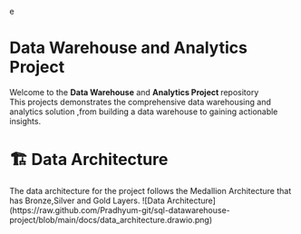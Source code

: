 e<b><h1>Data Warehouse and Analytics Project</h1></b>
Welcome to the <b>Data Warehouse</b> and <b>Analytics Project </b>repository<br>
This projects demonstrates the comprehensive data warehousing and analytics solution ,from building a data warehouse to gaining actionable insights.


<h1>🏗️ Data Architecture</h1>
The data architecture for the project follows the Medallion Architecture that has Bronze,Silver and Gold Layers.
![Data Architecture](https://raw.github.com/Pradhyum-git/sql-datawarehouse-project/blob/main/docs/data_architecture.drawio.png)
